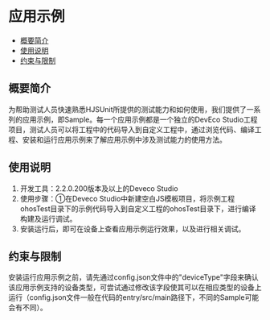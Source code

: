 # 应用示例

-   [概要简介](#section_HJSUnit_001)
-   [使用说明](#section_HJSUnit_002)
-   [约束与限制](#section_HJSUnit_003)

## 概要简介<a name="section_HJSUnit_001"></a>

为帮助测试人员快速熟悉HJSUnit所提供的测试能力和如何使用，我们提供了一系列的应用示例，即Sample。每一个应用示例都是一个独立的DevEco Studio工程项目，测试人员可以将工程中的代码导入到自定义工程中，通过浏览代码、编译工程、安装和运行应用示例来了解应用示例中涉及测试能力的使用方法。

## 使用说明<a name="section_HJSUnit_002"></a>

1.  开发工具：2.2.0.200版本及以上的Deveco Studio
2.  使用步骤：①在Deveco Studio中新建空白JS模板项目，将示例工程ohosTest目录下的示例代码导入到自定义工程的ohosTest目录下，进行编译构建及运行调试。
3.  安装运行后，即可在设备上查看应用示例运行效果，以及进行相关调试。

## 约束与限制<a name="section_HJSUnit_003"></a>

安装运行应用示例之前，请先通过config.json文件中的"deviceType"字段来确认该应用示例支持的设备类型，可尝试通过修改该字段使其可以在相应类型的设备上运行（config.json文件一般在代码的entry/src/main路径下，不同的Sample可能会有不同）。
